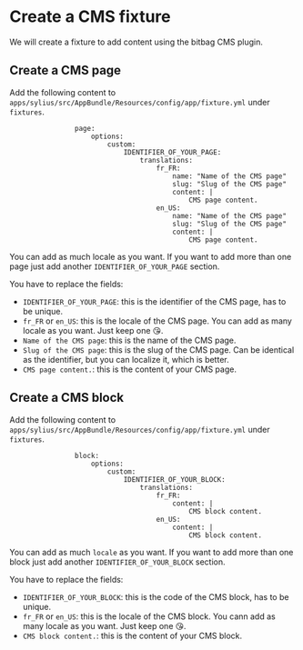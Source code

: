 # Create a CMS fixture

We will create a fixture to add content using the bitbag CMS plugin.

## Create a CMS page

Add the following content to `apps/sylius/src/AppBundle/Resources/config/app/fixture.yml` under `fixtures`.
```
                page:
                    options:
                        custom:
                            IDENTIFIER_OF_YOUR_PAGE:
                                translations:
                                    fr_FR:
                                        name: "Name of the CMS page"
                                        slug: "Slug of the CMS page"
                                        content: |
                                            CMS page content.
                                    en_US:
                                        name: "Name of the CMS page"
                                        slug: "Slug of the CMS page"
                                        content: |
                                            CMS page content.
```

You can add as much locale as you want. If you want to add more than one page just add another `IDENTIFIER_OF_YOUR_PAGE`
section.

You have to replace the fields:
- `IDENTIFIER_OF_YOUR_PAGE`: this is the identifier of the CMS page, has to be unique.
- `fr_FR` or `en_US`: this is the locale of the CMS page. You can add as many locale as you want. Just keep one 😘.
- `Name of the CMS page`: this is the name of the CMS page.
- `Slug of the CMS page`: this is the slug of the CMS page. Can be identical as the identifier, but you can localize it, which is better.
- `CMS page content.`: this is the content of your CMS page.

## Create a CMS block
Add the following content to `apps/sylius/src/AppBundle/Resources/config/app/fixture.yml` under `fixtures`.

```
                block:
                    options:
                        custom:
                            IDENTIFIER_OF_YOUR_BLOCK:
                                translations:
                                    fr_FR:
                                        content: |
                                            CMS block content.
                                    en_US:
                                        content: |
                                            CMS block content.
```

You can add as much `locale` as you want. If you want to add more than one block just add another `IDENTIFIER_OF_YOUR_BLOCK` section.

You have to replace the fields:
- `IDENTIFIER_OF_YOUR_BLOCK`: this is the code of the CMS block, has to be unique.
- `fr_FR` or `en_US`: this is the locale of the CMS block. You cann add as many locale as you want. Just keep one 😘.
- `CMS block content.`: this is the content of your CMS block.